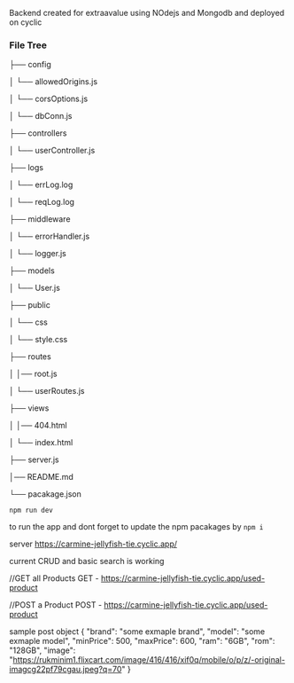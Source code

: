 Backend created for extraavalue using NOdejs and Mongodb and deployed on cyclic

### File Tree

├── config

│ └── allowedOrigins.js

│ └── corsOptions.js

│ └── dbConn.js

├── controllers

│ └── userController.js

├── logs

│ └── errLog.log

│ └── reqLog.log

├── middleware

│ └── errorHandler.js

│ └── logger.js

├── models

│ └── User.js

├── public

│ └── css

│ └── style.css

├── routes

│ │── root.js

│ └── userRoutes.js

├── views

│ │── 404.html

│ └── index.html

├── server.js

│── README.md

└── pacakage.json

`npm run dev`

to run the app and dont forget to update the npm pacakages by `npm i`

server https://carmine-jellyfish-tie.cyclic.app/

current CRUD and basic search is working

//GET all Products
GET - https://carmine-jellyfish-tie.cyclic.app/used-product

//POST a Product
POST - https://carmine-jellyfish-tie.cyclic.app/used-product

sample post object
{
"brand": "some exmaple brand",
"model": "some exmaple model",
"minPrice": 500,
"maxPrice": 600,
"ram": "6GB",
"rom": "128GB",
"image": "https://rukminim1.flixcart.com/image/416/416/xif0q/mobile/o/p/z/-original-imagcg22pf79cgau.jpeg?q=70"
}
